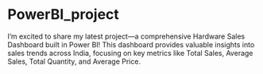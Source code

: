# PowerBI_project
I’m excited to share my latest project—a comprehensive Hardware Sales Dashboard built in Power BI! This dashboard provides valuable insights into sales trends across India, focusing on key metrics like Total Sales, Average Sales, Total Quantity, and Average Price.
